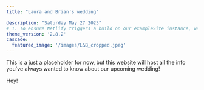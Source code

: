 ```yaml
---
title: "Laura and Brian's wedding"

description: "Saturday May 27 2023"
# 1. To ensure Netlify triggers a build on our exampleSite instance, we need to change a file in the exampleSite directory.
theme_version: '2.8.2'
cascade:
  featured_image: '/images/L&B_cropped.jpeg'
---
```

This is a just a placeholder for now, but this website will host all the info you've always wanted to know about our upcoming wedding!

Hey!